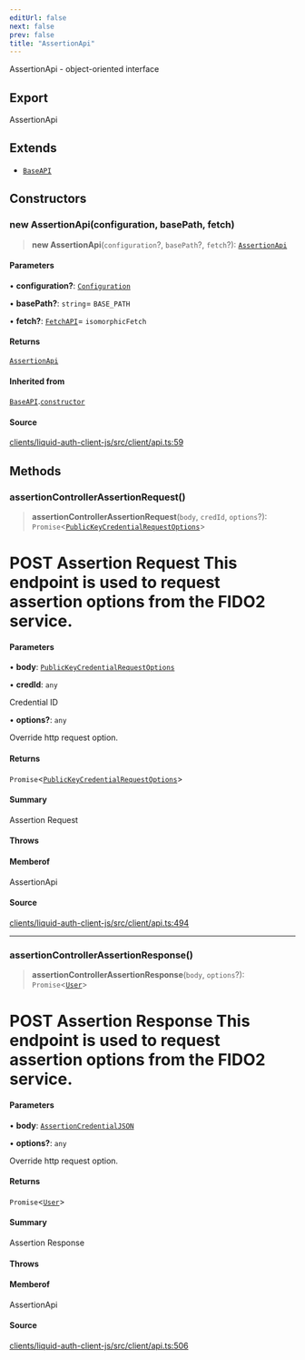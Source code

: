 ```yaml
---
editUrl: false
next: false
prev: false
title: "AssertionApi"
---
```


AssertionApi - object-oriented interface

## Export

AssertionApi

## Extends

- [`BaseAPI`](/reference/typescript/auth/client/classes/baseapi/)

## Constructors

### new AssertionApi(configuration, basePath, fetch)

> **new AssertionApi**(`configuration`?, `basePath`?, `fetch`?): [`AssertionApi`](/reference/typescript/auth/client/classes/assertionapi/)

#### Parameters

• **configuration?**: [`Configuration`](/reference/typescript/auth/client/classes/configuration/)

• **basePath?**: `string`= `BASE_PATH`

• **fetch?**: [`FetchAPI`](/reference/typescript/auth/client/interfaces/fetchapi/)= `isomorphicFetch`

#### Returns

[`AssertionApi`](/reference/typescript/auth/client/classes/assertionapi/)

#### Inherited from

[`BaseAPI`](/reference/typescript/auth/client/classes/baseapi/).[`constructor`](/reference/typescript/auth/client/classes/baseapi/#constructors)

#### Source

[clients/liquid-auth-client-js/src/client/api.ts:59](https://github.com/algorandfoundation/liquid-auth/blob/8878aa0007608386baa019f80c46f90dd8baec70/clients/liquid-auth-client-js/src/client/api.ts#L59)

## Methods

### assertionControllerAssertionRequest()

> **assertionControllerAssertionRequest**(`body`, `credId`, `options`?): `Promise`\<[`PublicKeyCredentialRequestOptions`](/reference/typescript/auth/client/interfaces/publickeycredentialrequestoptions/)\>

# POST Assertion Request  This endpoint is used to request assertion options from the FIDO2 service.

#### Parameters

• **body**: [`PublicKeyCredentialRequestOptions`](/reference/typescript/auth/client/interfaces/publickeycredentialrequestoptions/)

• **credId**: `any`

Credential ID

• **options?**: `any`

Override http request option.

#### Returns

`Promise`\<[`PublicKeyCredentialRequestOptions`](/reference/typescript/auth/client/interfaces/publickeycredentialrequestoptions/)\>

#### Summary

Assertion Request

#### Throws

#### Memberof

AssertionApi

#### Source

[clients/liquid-auth-client-js/src/client/api.ts:494](https://github.com/algorandfoundation/liquid-auth/blob/8878aa0007608386baa019f80c46f90dd8baec70/clients/liquid-auth-client-js/src/client/api.ts#L494)

***

### assertionControllerAssertionResponse()

> **assertionControllerAssertionResponse**(`body`, `options`?): `Promise`\<[`User`](/reference/typescript/auth/client/interfaces/user/)\>

# POST Assertion Response  This endpoint is used to request assertion options from the FIDO2 service.

#### Parameters

• **body**: [`AssertionCredentialJSON`](/reference/typescript/auth/client/interfaces/assertioncredentialjson/)

• **options?**: `any`

Override http request option.

#### Returns

`Promise`\<[`User`](/reference/typescript/auth/client/interfaces/user/)\>

#### Summary

Assertion Response

#### Throws

#### Memberof

AssertionApi

#### Source

[clients/liquid-auth-client-js/src/client/api.ts:506](https://github.com/algorandfoundation/liquid-auth/blob/8878aa0007608386baa019f80c46f90dd8baec70/clients/liquid-auth-client-js/src/client/api.ts#L506)

